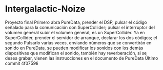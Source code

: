 # Intergalactic-Noize
Proyecto final
Primero abra PureData, prender el DSP, pulsar el código señalado para la comunicación con SuperCollider; pulsar el interruptor del volumen general subir el volumen general, es un SuperCollider. Ya en SuperCollider, prender el servidor de arranque, declarar los dos códigos; el segundo Pulsarlo varias veces, enviando números que se convertirán en sonido en PureData, se pueden modificar los sonidos con los demás diapositivas que modifican el sonido, también hay reverberación, si se desea grabar, vienen las instrucciones en el documento de PureData
Último commit
4f07598
